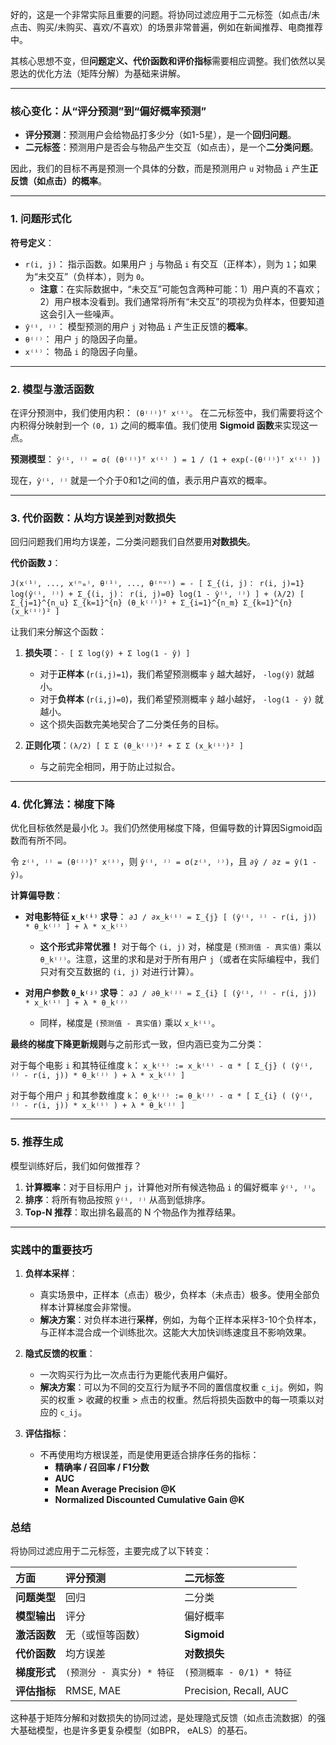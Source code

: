 好的，这是一个非常实际且重要的问题。将协同过滤应用于二元标签（如点击/未点击、购买/未购买、喜欢/不喜欢）的场景非常普遍，例如在新闻推荐、电商推荐中。

其核心思想不变，但**问题定义、代价函数和评价指标**需要相应调整。我们依然以吴恩达的优化方法（矩阵分解）为基础来讲解。

---

### 核心变化：从“评分预测”到“偏好概率预测”

*   **评分预测**：预测用户会给物品打多少分（如1-5星），是一个**回归问题**。
*   **二元标签**：预测用户是否会与物品产生交互（如点击），是一个**二分类问题**。

因此，我们的目标不再是预测一个具体的分数，而是预测用户 `u` 对物品 `i` 产生**正反馈（如点击）的概率**。

---

### 1. 问题形式化

**符号定义**：
*   `r(i, j)`： 指示函数。如果用户 `j` 与物品 `i` 有交互（正样本），则为 `1`；如果为“未交互”（负样本），则为 `0`。
    *   **注意**：在实际数据中，“未交互”可能包含两种可能：1）用户真的不喜欢；2）用户根本没看到。我们通常将所有“未交互”的项视为负样本，但要知道这会引入一些噪声。
*   `ŷ⁽ⁱ, ʲ⁾`： 模型预测的用户 `j` 对物品 `i` 产生正反馈的**概率**。
*   `θ⁽ʲ⁾`： 用户 `j` 的隐因子向量。
*   `x⁽ⁱ⁾`： 物品 `i` 的隐因子向量。

---

### 2. 模型与激活函数

在评分预测中，我们使用内积： `(θ⁽ʲ⁾)ᵀ x⁽ⁱ⁾`。
在二元标签中，我们需要将这个内积得分映射到一个 `(0, 1)` 之间的概率值。我们使用 **Sigmoid 函数**来实现这一点。

**预测模型**：
`ŷ⁽ⁱ, ʲ⁾ = σ( (θ⁽ʲ⁾)ᵀ x⁽ⁱ⁾ ) = 1 / (1 + exp(-(θ⁽ʲ⁾)ᵀ x⁽ⁱ⁾ ))`

现在，`ŷ⁽ⁱ, ʲ⁾` 就是一个介于0和1之间的值，表示用户喜欢的概率。

---

### 3. 代价函数：从均方误差到对数损失

回归问题我们用均方误差，二分类问题我们自然要用**对数损失**。

**代价函数 `J`**：

`J(x⁽¹⁾, ..., x⁽ⁿₘ⁾, θ⁽¹⁾, ..., θ⁽ⁿᵘ⁾) = - [ Σ_{(i, j)： r(i, j)=1} log(ŷ⁽ⁱ, ʲ⁾) + Σ_{(i, j)： r(i, j)=0} log(1 - ŷ⁽ⁱ, ʲ⁾) ] + (λ/2) [ Σ_{j=1}^{n_u} Σ_{k=1}^{n} (θ_k⁽ʲ⁾)² + Σ_{i=1}^{n_m} Σ_{k=1}^{n} (x_k⁽ⁱ⁾)² ]`

让我们来分解这个函数：

1.  **损失项**：`- [ Σ log(ŷ) + Σ log(1 - ŷ) ]`
    *   对于**正样本** (`r(i,j)=1`)，我们希望预测概率 `ŷ` 越大越好， `-log(ŷ)` 就越小。
    *   对于**负样本** (`r(i,j)=0`)，我们希望预测概率 `ŷ` 越小越好， `-log(1 - ŷ)` 就越小。
    *   这个损失函数完美地契合了二分类任务的目标。

2.  **正则化项**：`(λ/2) [ Σ Σ (θ_k⁽ʲ⁾)² + Σ Σ (x_k⁽ⁱ⁾)² ]`
    *   与之前完全相同，用于防止过拟合。

---

### 4. 优化算法：梯度下降

优化目标依然是最小化 `J`。我们仍然使用梯度下降，但偏导数的计算因Sigmoid函数而有所不同。

令 `z⁽ⁱ, ʲ⁾ = (θ⁽ʲ⁾)ᵀ x⁽ⁱ⁾`，则 `ŷ⁽ⁱ, ʲ⁾ = σ(z⁽ⁱ, ʲ⁾)`，且 `∂ŷ / ∂z = ŷ(1 - ŷ)`。

**计算偏导数**：

*   **对电影特征 `x_k⁽ⁱ⁾` 求导**：
    `∂J / ∂x_k⁽ⁱ⁾ = Σ_{j} [ (ŷ⁽ⁱ, ʲ⁾ - r(i, j)) * θ_k⁽ʲ⁾ ] + λ * x_k⁽ⁱ⁾`
    *   **这个形式非常优雅！** 对于每个 `(i, j)` 对，梯度是 `(预测值 - 真实值)` 乘以 `θ_k⁽ʲ⁾`。注意，这里的求和是对于所有用户 `j`（或者在实际编程中，我们只对有交互数据的 `(i, j)` 对进行计算）。

*   **对用户参数 `θ_k⁽ʲ⁾` 求导**：
    `∂J / ∂θ_k⁽ʲ⁾ = Σ_{i} [ (ŷ⁽ⁱ, ʲ⁾ - r(i, j)) * x_k⁽ⁱ⁾ ] + λ * θ_k⁽ʲ⁾`
    *   同样，梯度是 `(预测值 - 真实值)` 乘以 `x_k⁽ⁱ⁾`。

**最终的梯度下降更新规则**与之前形式一致，但内涵已变为二分类：

对于每个电影 `i` 和其特征维度 `k`：
`x_k⁽ⁱ⁾ := x_k⁽ⁱ⁾ - α * [ Σ_{j} ( (ŷ⁽ⁱ, ʲ⁾ - r(i, j)) * θ_k⁽ʲ⁾ ) + λ * x_k⁽ⁱ⁾ ]`

对于每个用户 `j` 和其参数维度 `k`：
`θ_k⁽ʲ⁾ := θ_k⁽ʲ⁾ - α * [ Σ_{i} ( (ŷ⁽ⁱ, ʲ⁾ - r(i, j)) * x_k⁽ⁱ⁾ ) + λ * θ_k⁽ʲ⁾ ]`

---

### 5. 推荐生成

模型训练好后，我们如何做推荐？

1.  **计算概率**：对于目标用户 `j`，计算他对所有候选物品 `i` 的偏好概率 `ŷ⁽ⁱ, ʲ⁾`。
2.  **排序**：将所有物品按照 `ŷ⁽ⁱ, ʲ⁾` 从高到低排序。
3.  **Top-N 推荐**：取出排名最高的 N 个物品作为推荐结果。

---

### 实践中的重要技巧

1.  **负样本采样**：
    *   真实场景中，正样本（点击）极少，负样本（未点击）极多。使用全部负样本计算梯度会非常慢。
    *   **解决方案**：对负样本进行**采样**，例如，为每个正样本采样3-10个负样本，与正样本混合成一个训练批次。这能大大加快训练速度且不影响效果。

2.  **隐式反馈的权重**：
    *   一次购买行为比一次点击行为更能代表用户偏好。
    *   **解决方案**：可以为不同的交互行为赋予不同的置信度权重 `c_ij`。例如，购买的权重 > 收藏的权重 > 点击的权重。然后将损失函数中的每一项乘以对应的 `c_ij`。

3.  **评估指标**：
    *   不再使用均方根误差，而是使用更适合排序任务的指标：
        *   **精确率 / 召回率 / F1分数**
        *   **AUC**
        *   **Mean Average Precision @K**
        *   **Normalized Discounted Cumulative Gain @K**

### 总结

将协同过滤应用于二元标签，主要完成了以下转变：

| 方面         | 评分预测                   | 二元标签                  |
| :----------- | :------------------------- | :------------------------ |
| **问题类型** | 回归                       | 二分类                    |
| **模型输出** | 评分                       | 偏好概率                  |
| **激活函数** | 无（或恒等函数）           | **Sigmoid**               |
| **代价函数** | 均方误差                   | **对数损失**              |
| **梯度形式** | `(预测分 - 真实分) * 特征` | `(预测概率 - 0/1) * 特征` |
| **评估指标** | RMSE, MAE                  | Precision, Recall, AUC    |

这种基于矩阵分解和对数损失的协同过滤，是处理隐式反馈（如点击流数据）的强大基础模型，也是许多更复杂模型（如BPR， eALS）的基石。